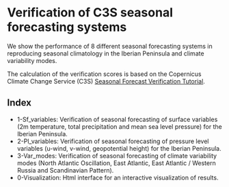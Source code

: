 # Verification of C3S seasonal forecasting systems

We show the performance of 8 different seasonal forecasting systems in reproducing seasonal climatology in the Iberian Peninsula and climate variability modes.

The calculation of the verification scores is based on the Copernicus Climate Change Service (C3S) [Seasonal Forecast Verification Tutorial](https://ecmwf-projects.github.io/copernicus-training-c3s/sf-verification.html).

## Index

* 1-Sf_variables: Verification of seasonal forecasting of surface variables (2m temperature, total precipitation and mean sea level pressure) for the Iberian Peninsula.
* 2-Pl_variables: Verification of seasonal forecasting of pressure level variables (u-wind, v-wind, geopotential height) for the Iberian Peninsula.
* 3-Var_modes: Verification of seasonal forecasting of climate variability modes (North Atlantic Oscillation, East Atlantic, East Atlantic / Western Russia and Scandinavian Pattern).
* 0-Visualization: Html interface for an interactive visualization of results.
